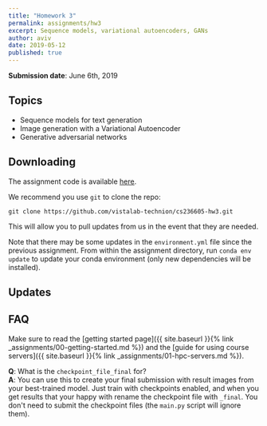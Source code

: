 ```yaml
---
title: "Homework 3"
permalink: assignments/hw3
excerpt: Sequence models, variational autoencoders, GANs
author: aviv
date: 2019-05-12
published: true
---
```


**Submission date**: June 6th, 2019

## Topics

- Sequence models for text generation
- Image generation with a Variational Autoencoder
- Generative adversarial networks

## Downloading

The assignment code is available
[here](https://github.com/vistalab-technion/cs236605-hw3).

We recommend you use `git` to clone the repo:
```shell
git clone https://github.com/vistalab-technion/cs236605-hw3.git
```
This will allow you to pull updates from us in the event that they are needed.

Note that there may be some updates in the `environment.yml` file since the
previous assignment. From within the assignment directory, run `conda env
update` to update your conda environment (only new dependencies will be
installed).

## Updates


## FAQ

Make sure to read the [getting started page]({{ site.baseurl }}{% link _assignments/00-getting-started.md %})
and the [guide for using course servers]({{ site.baseurl }}{% link _assignments/01-hpc-servers.md %}).

**Q**: What is the `checkpoint_file_final` for?  
**A**: You can use this to create your final submission with result images from
your best-trained model. Just train with checkpoints enabled, and when you get
results that your happy with rename the checkpoint file with `_final`.
You don't need to submit the checkpoint files (the `main.py` script will ignore
them).

